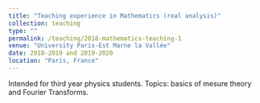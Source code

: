 ```yaml
---
title: "Teaching experience in Mathematics (real analysis)"
collection: teaching
type: ""
permalink: /teaching/2018-mathematics-teaching-1
venue: "University Paris-Est Marne la Vallée"
date: 2018-2019 and 2019-2020
location: "Paris, France"
---
```


Intended for third year physics students. Topics: basics of mesure theory and Fourier Transforms.
